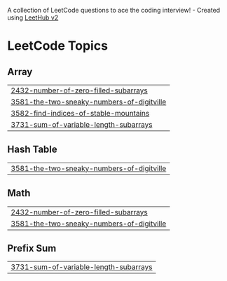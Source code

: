 A collection of LeetCode questions to ace the coding interview! - Created using [LeetHub v2](https://github.com/arunbhardwaj/LeetHub-2.0)
<!---LeetCode Topics Start-->
# LeetCode Topics
## Array
|  |
| ------- |
| [2432-number-of-zero-filled-subarrays](https://github.com/suginkumar/Leetcode-Problems/tree/master/2432-number-of-zero-filled-subarrays) |
| [3581-the-two-sneaky-numbers-of-digitville](https://github.com/suginkumar/Leetcode-Problems/tree/master/3581-the-two-sneaky-numbers-of-digitville) |
| [3582-find-indices-of-stable-mountains](https://github.com/suginkumar/Leetcode-Problems/tree/master/3582-find-indices-of-stable-mountains) |
| [3731-sum-of-variable-length-subarrays](https://github.com/suginkumar/Leetcode-Problems/tree/master/3731-sum-of-variable-length-subarrays) |
## Hash Table
|  |
| ------- |
| [3581-the-two-sneaky-numbers-of-digitville](https://github.com/suginkumar/Leetcode-Problems/tree/master/3581-the-two-sneaky-numbers-of-digitville) |
## Math
|  |
| ------- |
| [2432-number-of-zero-filled-subarrays](https://github.com/suginkumar/Leetcode-Problems/tree/master/2432-number-of-zero-filled-subarrays) |
| [3581-the-two-sneaky-numbers-of-digitville](https://github.com/suginkumar/Leetcode-Problems/tree/master/3581-the-two-sneaky-numbers-of-digitville) |
## Prefix Sum
|  |
| ------- |
| [3731-sum-of-variable-length-subarrays](https://github.com/suginkumar/Leetcode-Problems/tree/master/3731-sum-of-variable-length-subarrays) |
<!---LeetCode Topics End-->